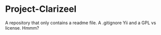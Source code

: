 Project-Clarizeel
=================

A repository that only contains a readme file. A .gitignore Yii and a GPL vs license. Hmmm?
